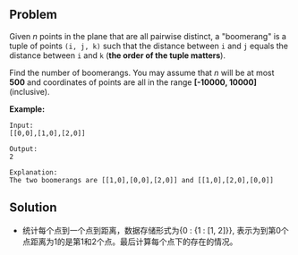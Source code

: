 ## Problem

Given *n* points in the plane that are all pairwise distinct, a "boomerang" is a tuple of points `(i, j, k)` such that the distance between `i` and `j` equals the distance between `i` and `k` (**the order of the tuple matters**).

Find the number of boomerangs. You may assume that *n* will be at most **500** and coordinates of points are all in the range **[-10000, 10000]** (inclusive).

**Example:**

```
Input:
[[0,0],[1,0],[2,0]]

Output:
2

Explanation:
The two boomerangs are [[1,0],[0,0],[2,0]] and [[1,0],[2,0],[0,0]]
```



## Solution

* 统计每个点到一个点到距离，数据存储形式为{0 : {1 : [1, 2]}}, 表示为到第0个点距离为1的是第1和2个点。最后计算每个点下的存在的情况。